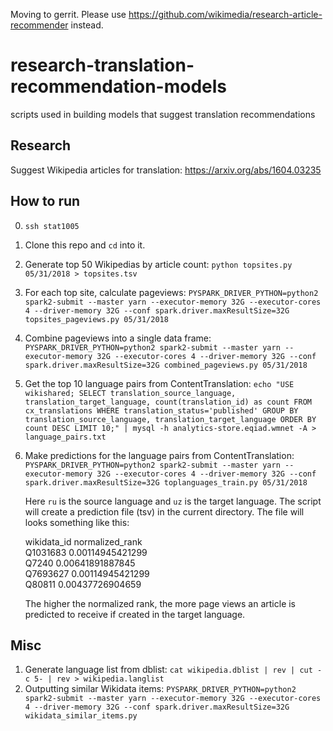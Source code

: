 Moving to gerrit. Please use
https://github.com/wikimedia/research-article-recommender instead.


# research-translation-recommendation-models
scripts used in building models that suggest translation recommendations

## Research
Suggest Wikipedia articles for translation: https://arxiv.org/abs/1604.03235


## How to run
0. `ssh stat1005`
1. Clone this repo and `cd` into it.
2. Generate top 50 Wikipedias by article count:
   `python topsites.py 05/31/2018 > topsites.tsv`
3. For each top site, calculate pageviews:
   `PYSPARK_DRIVER_PYTHON=python2 spark2-submit --master yarn --executor-memory 32G --executor-cores 4 --driver-memory 32G --conf spark.driver.maxResultSize=32G topsites_pageviews.py 05/31/2018`
4. Combine pageviews into a single data frame:
   `PYSPARK_DRIVER_PYTHON=python2 spark2-submit --master yarn --executor-memory 32G --executor-cores 4 --driver-memory 32G --conf spark.driver.maxResultSize=32G combined_pageviews.py 05/31/2018`
5. Get the top 10 language pairs from ContentTranslation:
   `echo "USE wikishared; SELECT translation_source_language, translation_target_language, count(translation_id) as count FROM cx_translations WHERE translation_status='published' GROUP BY translation_source_language, translation_target_language ORDER BY count DESC LIMIT 10;" | mysql -h analytics-store.eqiad.wmnet -A > language_pairs.txt`
6. Make predictions for the language pairs from ContentTranslation:
   `PYSPARK_DRIVER_PYTHON=python2 spark2-submit --master yarn --executor-memory 32G --executor-cores 4 --driver-memory 32G --conf spark.driver.maxResultSize=32G toplanguages_train.py 05/31/2018`

   Here `ru` is the source language and `uz` is the target language. The
   script will create a prediction file (tsv) in the current directory.
   The file will looks something like this:

   wikidata_id	normalized_rank\
   Q1031683	0.00114945421299\
   Q7240	0.00641891887845\
   Q7693627	0.00114945421299\
   Q80811	0.00437726904659

   The higher the normalized rank, the more page views an article is
   predicted to receive if created in the target language.

## Misc
1. Generate language list from dblist:
   `cat wikipedia.dblist | rev | cut -c 5- | rev > wikipedia.langlist`
2. Outputting similar Wikidata items:
   `PYSPARK_DRIVER_PYTHON=python2 spark2-submit --master yarn --executor-memory 32G --executor-cores 4 --driver-memory 32G --conf spark.driver.maxResultSize=32G wikidata_similar_items.py`
